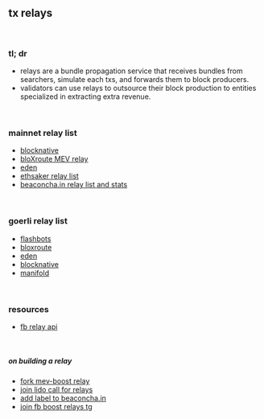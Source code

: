 ## tx relays

<br>

### tl; dr

* relays are a bundle propagation service that receives bundles from searchers, simulate each txs, and forwards them to block producers.
* validators can use relays to outsource their block production to entities specialized in extracting extra revenue.


<br>

### mainnet relay list


* [blocknative](https://docs.blocknative.com/mev-relay-instructions-for-ethereum-validators)
* [bloXroute MEV relay](https://bloxroute.max-profit.blxrbdn.com/)
* [eden](https://relay.edennetwork.io/info)
* [ethsaker relay list ](https://github.com/remyroy/ethstaker/blob/main/MEV-relay-list.md)
* [beaconcha.in relay list and stats](https://beaconcha.in/relays)

<br>

### goerli relay list

* [flashbots](https://0xafa4c6985aa049fb79dd37010438cfebeb0f2bd42b115b89dd678dab0670c1de38da0c4e9138c9290a398ecd9a0b3110@builder-relay-goerli.flashbots.net)
* [bloxroute](https://0x821f2a65afb70e7f2e820a925a9b4c80a159620582c1766b1b09729fec178b11ea22abb3a51f07b288be815a1a2ff516@bloxroute.max-profit.builder.goerli.blxrbdn.com)
* [eden](https://0xaa1488eae4b06a1fff840a2b6db167afc520758dc2c8af0dfb57037954df3431b747e2f900fe8805f05d635e9a29717b@relay-goerli.edennetwork.io)
* [blocknative](https://0x8f7b17a74569b7a57e9bdafd2e159380759f5dc3ccbd4bf600414147e8c4e1dc6ebada83c0139ac15850eb6c975e82d0@builder-relay-goerli.blocknative.com)
* [manifold](	https://0x8a72a5ec3e2909fff931c8b42c9e0e6c6e660ac48a98016777fc63a73316b3ffb5c622495106277f8dbcc17a06e92ca3@goerli-relay.securerpc.com/)


<br>

### resources

* [fb relay api](https://flashbots.notion.site/Relay-API-Spec-5fb0819366954962bc02e81cb33840f5)


<br>

##### on building a relay

* [fork mev-boost relay](https://github.com/flashbots/mev-boost-relay)
* [join lido call for relays](https://research.lido.fi/t/lido-on-ethereum-call-for-relay-providers/2844/10)
* [add label to beaconcha.in](https://beaconcha.in/relays)
* [join fb boost relays tg](https://t.me/+E-HTvTDIsdI3MjM1)


